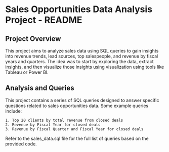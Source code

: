 # Sales Opportunities Data Analysis Project - README
## Project Overview
This project aims to analyze sales data using SQL queries to gain insights into revenue trends, lead sources, top salespeople, and revenue by fiscal years and quarters. The idea was to start by exploring the data, extract insights, and then visualize those insights using visualization using tools like Tableau or Power BI.

## Analysis and Queries
This project contains a series of SQL queries designed to answer specific questions related to sales opportunities data. Some example queries include:

    1. Top 20 clients by total revenue from closed deals
    2. Revenue by Fiscal Year for closed deals
    3. Revenue by Fiscal Quarter and Fiscal Year for closed deals
Refer to the sales_data.sql file for the full list of queries based on the provided code.
